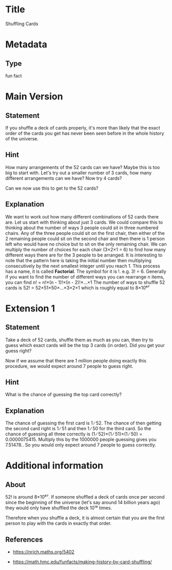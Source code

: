 # Title

Shuffling Cards

# Metadata

## Type

fun fact

# Main Version

## Statement

If you shuffle a deck of cards properly, it's more than likely that the exact order of the cards you get has never been seen before in the whole history of the universe.

## Hint

How many arrangements of the 52 cards can we have? Maybe this is too big to start with. Let's try out a smaller number of 3 cards, how many different arrangements can we have? Now try 4 cards?

Can we now use this to get to the 52 cards?

## Explanation

We want to work out how many different combinations of 52 cards there are. Let us start with thinking about just 3 cards. We could compare this to thinking about the number of ways 3 people could sit in three numbered chairs. Any of the three people could sit on the first chair, then either of the 2 remaining people could sit on the second chair and then there is 1 person left who would have no choice but to sit on the only remaining chair. We can multiply the number of choices for each chair (3×2×1 = 6) to find how many different ways there are for the 3 people to be arranged. It is interesting to note that the pattern here is taking the initial number then multiplying consecutively by the next smallest integer until you reach 1. This process has a name, it is called **Factorial**. The symbol for it is !. e.g. 3! = 6. Generally if you want to find the number of different ways you can rearrange n items, you can find n! = n!×(n - 1)!×(n - 2)!×…×1 The number of ways to shuffle 52 cards is 52! = 52×51×50×…×3×2×1 which is roughly equal to  8×10⁶⁷

# Extension 1

## Statement

Take a deck of 52 cards, shuffle them as much as you can, then try to guess which exact cards will be the top 3 cards (in order). Did you get your guess right? 

Now if we assume that there are 1 million people doing exactly this procedure, we would expect around 7 people to guess right.

## Hint

What is the chance of guessing the top card correctly?

## Explanation

The chance of guessing the first card is 1 ∕ 52. The chance of then getting the second card right is 1 ∕ 51 and then 1 ∕ 50 for the third card. So the chance of guessing all three correctly is (1 ∕ 52)×(1 ∕ 51)×(1 ∕ 50) = 0.0000075415. Multiply this by the 1000000 people guessing gives you 7.51478.. So you would only expect around 7 people to guess correctly.

# Additional information

## About

52! is around 8×10⁶⁷. If someone shuffled a deck of cards once per second since the beginning of the universe (let's say around 14 billion years ago) they would only have shuffled the deck 10¹⁸ times.

Therefore when you shuffle a deck, it is almost certain that you are the first person to play with the cards in exactly that order.

## References

* https://nrich.maths.org/5402

* https://math.hmc.edu/funfacts/making-history-by-card-shuffling/

